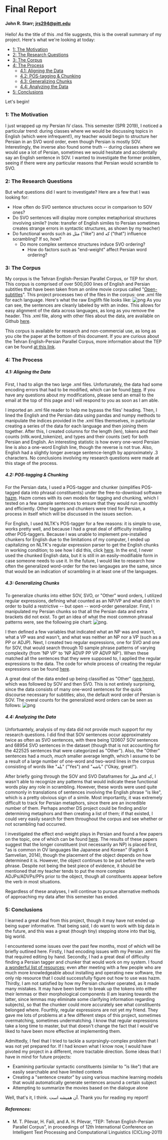 # Final Report
#### John R. Starr; jrs294@pitt.edu
Hello! As the title of this .md file suggests, this is the overall summary of my project. Here's what we're looking at today: 
- [1: The Motivation](#1:-The-Motivation)
- [2: The Research Questions](#2:-The-Research-Questions)
- [3: The Corpus](#3:-The-Corpus)
- [4: The Process](#4:-The-Process)
    - [4.1: Aligning the Data](#4.1:-Aligning-the-Data)
    - [4.2: POS-tagging & Chunking](#4.2:-POS-tagging-&-Chunking)
    - [4.3: Generalizing Chunks](#4.3:-Generalizing-Chunks)
    - [4.4: Analyzing the Data](#4.4:-Analyzing-the-Data)
- [5: Conclusions](#5:-Conclusions)

Let's begin!

### 1: The Motivation
I just wrapped up my Persian IV class. This semester (SPR 2019), I noticed a particular trend: during classes where we would be discussing topics in English (which were infrequent!), my teacher would begin to structure her Persian in an SVO word order, even though Persian is mostly SOV. Interestingly, the inverse also found some truth -- during classes where we would use a lot of Persian, sometimes we would hesitate and accidentally say an English sentence in SOV. I wanted to investigate the former problem, seeing if there were any particular reasons that Persian would scramble to SVO.

### 2: The Research Questions
But what questions did I want to investigate? Here are a few that I was looking for:
- How often do SVO sentence structures occur in comparison to SOV ones?
- Do SVO sentences will display more complex metaphorical structures involving simile? (note: transfer of English similes to Persian sometimes creates strange errors in syntactic structures, as shown by my teacher)
- Do functional words such as مثل ("like") and که ("that") influence scrambling? If so, how?
    - Do more complex sentence structures induce SVO ordering?
        - How do factors such as "end-weight" affect Persian word ordering?

### 3: The Corpus
My corpus is the Tehran English-Persian Parallel Corpus, or TEP for short. This corpus is comprised of over 500,000 lines of English and Persian subtitles that have been taken from an online movie corpus called "[Open-subtitles](https://www.opensubtitles.org/en/search/sublanguageid-all/subs)". This project processes two of the files in the corpus: one .xml file for each language. Here's what the raw Englifh file looks like:
![png](images/rdata_screenshot.png)
As you can see, the sentences are cleanly labeled by with an index. This allows for easy alignment of the data across languages, as long as you remove the header. This .xml file, along with other files about the data, are available on Github [here](https://github.com/Data-Science-for-Linguists-2019/Scrambling-in-English-to-Persian-Subtitles/tree/master/data_samples). 

This corpus is available for research and non-commercial use, as long as you cite the paper at the bottom of this document. If you are curious about the Tehran English-Persian Parallel Corpus, more information about the TEP can be found [at this link](http://opus.nlpl.eu/TEP.php).

### 4: The Process
##### 4.1: Aligning the Data
First, I had to align the two large .xml files. Unfortunately, the data had some encoding errors that had to be modified, which can be found [here](https://github.com/Data-Science-for-Linguists-2019/Scrambling-in-English-to-Persian-Subtitles/blob/master/data_samples/data_modifications.txt). If you have any questions about my modifications, please send an email to the email at the top of this page and I will respond to you as soon as I am able. 

I imported an .xml file reader to help me bypass the files' heading. Then, I lined the English and the Persian data using pandas and numpy methods to manipulate the indices provided in the .xml files themselves, in particular creating a series of the data for each language and then joining them together. After this, I created columns for the length (len), tokens and their counts (nltk.word_tokenize), and types and their counts (set) for both Persian and English. An interesting statistic is how every one-word Persian line is also a one-word English line, though the reverse is not true. Also, English had a slightly longer average sentence-length by approximately .3 characters.  No conclusions involving my research questions were made at this stage of the process. 

##### 4.2: POS-tagging & Chunking
For the Persian data, I used a POS-tagger and chunker (simplifies POS-tagged data into phrasal constituents) under the free-to-download software [hazm](https://github.com/sobhe/hazm). Hazm comes with its own models for tagging and chunking, which I tested on a few sample sentences to ensure that they would run smoothly and efficiently. Other taggers and chunkers were tried for Persian, a process in itself which will be discussed in the issues section. 

For English, I used NLTK's POS-tagger for a few reasons: it is simple to use, works pretty well, and because I had a great deal of difficulty installing other POS-taggers. Because I was unable to implement pre-installed chunkers for English due to the limitations of my computer, I ended up capitalizing on NLTK's regular expression parser to get the English chunks in working condition; to see how I did this, click [here](https://nbviewer.jupyter.org/github/Data-Science-for-Linguists-2019/Scrambling-in-English-to-Persian-Subtitles/blob/master/notebooks/3_chunking_english.ipynb).  In the end, I never used the chunked English data, but it is still in an easily-modifiable form in case someone needs to use it. In the future, I would like to research how often the generalized word-order for the two langauges are the same, since that would be an indication of scrambling in at least one of the languages.

##### 4.3: Generalizing Chunks
To generalize chunks into either SOV, SVO, or "Other" word orders, I utilized regular expressions, defining what counted as an NP/VP and what didn't in order to build a restrictive -- but open -- word-order generalizer. First, I manipulated my Persian chunks so that all the Persian data and extra brackets did not exist. To get an idea of what the most common phrasal patterns were, see the following pie chart:
![png](images/word_order_count_final.png).

I then defined a few variables that indicated what an NP was and wasn't, what a VP was and wasn't, and what was neither an NP nor a VP (such as a PP or ADJP). Next, I created two regular expressions, one for SVO and one for SOV, that would search through 10 sample phrase patterns of varying complexity (from 'NP VP' to 'NP  ADVP  PP  VP  ADVP  NP'). When these matched all the sentences that they were supposed to, I applied the regular expressions to the data. The code for whole process of creating the regular expressions can be found [here](https://nbviewer.jupyter.org/github/Data-Science-for-Linguists-2019/Scrambling-in-English-to-Persian-Subtitles/blob/master/notebooks/4_generalizing_chunks#Section-3:-Generalizing-Chunks-Using-Regex).

A great deal of the data ended up being classified as "Other" ([see here](https://nbviewer.jupyter.org/github/Data-Science-for-Linguists-2019/Scrambling-in-English-to-Persian-Subtitles/blob/master/notebooks/5_data_analysis.ipynb#Section-4:-Examining-Other-Data)), which was followed by SOV and then SVO. This is not entirely surprising, since the data consists of many one-word sentences for the quick discourse necessary for subtitles; also, the default word order of Persian is SOV. The overal counts for the generalized word orders can be seen as follows:
![png](images/gen_word_order_final.png)

##### 4.4: Analyzing the Data
Unfortuantely, analysis of my data did not provide much support for my research questions. I did find that SOV sentences occur approximately twice as often as SVO sentences, with there being 120607 SOV sentences and 68954 SVO sentences in the dataset (though that is not accounting for the 422525 sentences that were categorized as "Other"). Also, the "Other" sentences had a much, _much_ smaller average length, which I assume to be a result of a large number of one-word and two-word lines in the corpus consisting of words like "بله" ("Yes") and "باشه" ("Okay, great!").

After briefly going through the SOV and SVO Dataframes for مثل and که, I wasn't able to recognize any patterns that would indicate these functional words play any role in scrambling. However, these words were used quite commonly in translations of sentences involving the English phrase "is like", which is a pretty obvious sign of a simile. Most importantly, it was extremely difficult to track for Persian metaphors, since there are an incredible number of them. Perhaps another DS project could be finding and/or determining metaphors and then creating a list of them; if that existed, I could very easily search for them throughout the corpus and see whether or not scrambling had occurred. 

I investigated the effect end-weight plays in Persian and found a few papers on the topic, one of which can be found [here](http://www.cssp.cnrs.fr/eiss10/eiss10_faghiri-and-samvelian.pdf). The results of these papers suggest that the longer constituent (not necessarily an NP) is placed first, "as is common in OV languages like Japanese and Korean" (Faghiri & Samvelian, 2014), though the placement of the object depends on how determined it is. However, the object continues to be put before the verb phrase. Despite not being the best piece of evidence, it should be mentioned that my teacher tends to put the more complex ADJPs/ADVPs/PPs prior to the object, though all constituents appear before the verb in most situations.

Regardless of these analyses, I will continue to pursue alternative methods of approaching my data after this semester has ended.

### 5: Conclusions
I learned a great deal from this project, though it may have not ended up being super informative. That being said, I do want to work with big data in the future, and this was a great (though tiny) stepping stone into that big, big world. 

I encountered some issues over the past few months, most of which will be briefly outlined here. Firstly, I had encoding issues with my Persian .xml file that required editing by hand. Secondly, I had a great deal of difficulty finding a Persian tagger and chunker that would work on my system. I found [a wonderful list of resources](https://github.com/mhbashari/awesome-persian-nlp-ir); even after meeting with a few people who are much more knowledgeable about installing and operating new software, the only nlp resource that I could successfully figure out how to use was hazm. Thirdly, I am not satisfied by how my Persian chunker operated, as it made many mistakes. It may have been better to break up the tokens into either their lemmas or their morphological components (I am leaning towards the latter, since lemmas may eliminate some clarifying information regarding subjects), so that the chunker could more accurately see what constituents belonged where. Fourthly, regular expressions are not yet my friend. They gave me lots of problems at a few different steps of this project, sometimes overmatching, sometimes undermatching. I know that regular expressions take a long time to master, but that doesn't change the fact that I would've liked to have been more effective at implementing them.

Admittedly, I feel that I tried to tackle a surprsingly-complex problem that I was not yet prepared for. If I had known what I know now, I would have pivoted my project in a different, more tractable direction. Some ideas that I have in mind for future projects:
- Examining particular syntactic constituents (similar to "is like") that are easily searchable and have limited contexts
- Creating a "sentence creator" by using various machine learning models that would automatically generate sentences around a certain subject
- Attempting to summarize the movies based on the dialogue alone

Well, that's it, I think. آن همیشه است. Thank you for reading my report!

##### References:
- M. T. Pilevar, H. Faili, and A. H. Pilevar, “TEP: Tehran English-Persian Parallel Corpus”, in proceedings of 12th International Conference on Intelligent Text Processing and Computational Linguistics (CICLing-2011)

